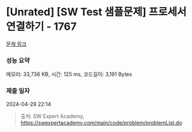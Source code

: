 # [Unrated] [SW Test 샘플문제] 프로세서 연결하기 - 1767 

[문제 링크](https://swexpertacademy.com/main/code/problem/problemDetail.do?contestProbId=AV4suNtaXFEDFAUf) 

### 성능 요약

메모리: 33,736 KB, 시간: 125 ms, 코드길이: 3,191 Bytes

### 제출 일자

2024-04-29 22:14



> 출처: SW Expert Academy, https://swexpertacademy.com/main/code/problem/problemList.do